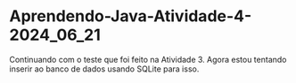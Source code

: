 # Aprendendo-Java-Atividade-4-2024_06_21
Continuando com o teste que foi feito na Atividade 3. Agora estou tentando inserir ao banco de dados usando SQLite para isso. 
